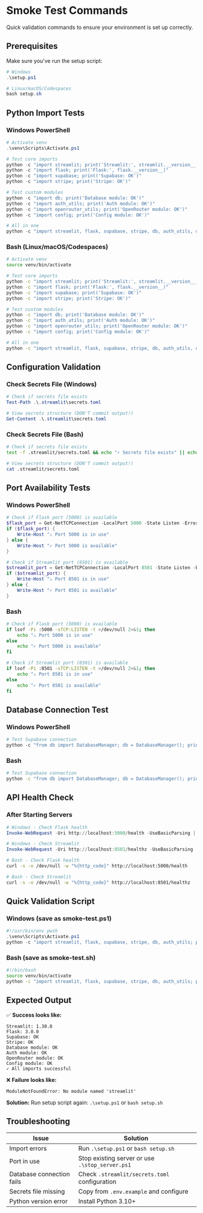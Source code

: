 # Smoke Test Commands

Quick validation commands to ensure your environment is set up correctly.

## Prerequisites
Make sure you've run the setup script:
```powershell
# Windows
.\setup.ps1

# Linux/macOS/Codespaces
bash setup.sh
```

## Python Import Tests

### Windows PowerShell
```powershell
# Activate venv
.\venv\Scripts\Activate.ps1

# Test core imports
python -c "import streamlit; print('Streamlit:', streamlit.__version__)"
python -c "import flask; print('Flask:', flask.__version__)"
python -c "import supabase; print('Supabase: OK')"
python -c "import stripe; print('Stripe: OK')"

# Test custom modules
python -c "import db; print('Database module: OK')"
python -c "import auth_utils; print('Auth module: OK')"
python -c "import openrouter_utils; print('OpenRouter module: OK')"
python -c "import config; print('Config module: OK')"

# All in one
python -c "import streamlit, flask, supabase, stripe, db, auth_utils, openrouter_utils, config; print('✓ All imports successful')"
```

### Bash (Linux/macOS/Codespaces)
```bash
# Activate venv
source venv/bin/activate

# Test core imports
python -c "import streamlit; print('Streamlit:', streamlit.__version__)"
python -c "import flask; print('Flask:', flask.__version__)"
python -c "import supabase; print('Supabase: OK')"
python -c "import stripe; print('Stripe: OK')"

# Test custom modules
python -c "import db; print('Database module: OK')"
python -c "import auth_utils; print('Auth module: OK')"
python -c "import openrouter_utils; print('OpenRouter module: OK')"
python -c "import config; print('Config module: OK')"

# All in one
python -c "import streamlit, flask, supabase, stripe, db, auth_utils, openrouter_utils, config; print('✓ All imports successful')"
```

## Configuration Validation

### Check Secrets File (Windows)
```powershell
# Check if secrets file exists
Test-Path .\.streamlit\secrets.toml

# View secrets structure (DON'T commit output!)
Get-Content .\.streamlit\secrets.toml
```

### Check Secrets File (Bash)
```bash
# Check if secrets file exists
test -f .streamlit/secrets.toml && echo "✓ Secrets file exists" || echo "✗ Secrets file missing"

# View secrets structure (DON'T commit output!)
cat .streamlit/secrets.toml
```

## Port Availability Tests

### Windows PowerShell
```powershell
# Check if Flask port (5000) is available
$flask_port = Get-NetTCPConnection -LocalPort 5000 -State Listen -ErrorAction SilentlyContinue
if ($flask_port) {
    Write-Host "⚠ Port 5000 is in use"
} else {
    Write-Host "✓ Port 5000 is available"
}

# Check if Streamlit port (8501) is available
$streamlit_port = Get-NetTCPConnection -LocalPort 8501 -State Listen -ErrorAction SilentlyContinue
if ($streamlit_port) {
    Write-Host "⚠ Port 8501 is in use"
} else {
    Write-Host "✓ Port 8501 is available"
}
```

### Bash
```bash
# Check if Flask port (5000) is available
if lsof -Pi :5000 -sTCP:LISTEN -t >/dev/null 2>&1; then
    echo "⚠ Port 5000 is in use"
else
    echo "✓ Port 5000 is available"
fi

# Check if Streamlit port (8501) is available
if lsof -Pi :8501 -sTCP:LISTEN -t >/dev/null 2>&1; then
    echo "⚠ Port 8501 is in use"
else
    echo "✓ Port 8501 is available"
fi
```

## Database Connection Test

### Windows PowerShell
```powershell
# Test Supabase connection
python -c "from db import DatabaseManager; db = DatabaseManager(); print('✓ Database connection successful')"
```

### Bash
```bash
# Test Supabase connection
python -c "from db import DatabaseManager; db = DatabaseManager(); print('✓ Database connection successful')"
```

## API Health Check

### After Starting Servers
```powershell
# Windows - Check Flask health
Invoke-WebRequest -Uri http://localhost:5000/health -UseBasicParsing | Select-Object -ExpandProperty StatusCode

# Windows - Check Streamlit
Invoke-WebRequest -Uri http://localhost:8501/healthz -UseBasicParsing | Select-Object -ExpandProperty StatusCode
```

```bash
# Bash - Check Flask health
curl -s -o /dev/null -w "%{http_code}" http://localhost:5000/health

# Bash - Check Streamlit
curl -s -o /dev/null -w "%{http_code}" http://localhost:8501/healthz
```

## Quick Validation Script

### Windows (save as smoke-test.ps1)
```powershell
#!/usr/bin/env pwsh
.\venv\Scripts\Activate.ps1
python -c "import streamlit, flask, supabase, stripe, db, auth_utils; print('✓ All imports successful')" && Write-Host "✓ Environment OK" -ForegroundColor Green || Write-Host "✗ Environment failed" -ForegroundColor Red
```

### Bash (save as smoke-test.sh)
```bash
#!/bin/bash
source venv/bin/activate
python -c "import streamlit, flask, supabase, stripe, db, auth_utils; print('✓ All imports successful')" && echo -e "\033[0;32m✓ Environment OK\033[0m" || echo -e "\033[0;31m✗ Environment failed\033[0m"
```

## Expected Output

✅ **Success looks like:**
```
Streamlit: 1.30.0
Flask: 3.0.0
Supabase: OK
Stripe: OK
Database module: OK
Auth module: OK
OpenRouter module: OK
Config module: OK
✓ All imports successful
```

❌ **Failure looks like:**
```
ModuleNotFoundError: No module named 'streamlit'
```
**Solution:** Run setup script again: `.\setup.ps1` or `bash setup.sh`

## Troubleshooting

| Issue | Solution |
|-------|----------|
| Import errors | Run `.\setup.ps1` or `bash setup.sh` |
| Port in use | Stop existing server or use `.\stop_server.ps1` |
| Database connection fails | Check `.streamlit/secrets.toml` configuration |
| Secrets file missing | Copy from `.env.example` and configure |
| Python version error | Install Python 3.10+ |
